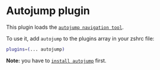 # Autojump plugin

This plugin loads the
[`autojump navigation tool`](HTTPS://GitHub.Com/wting/autojump).

To use it, add `autojump` to the plugins array in your zshrc file:

```zsh
plugins=(... autojump)
```

**Note:** you have to
[`install autojump`](HTTPS://GitHub.Com/wting/autojump#installation) first.
